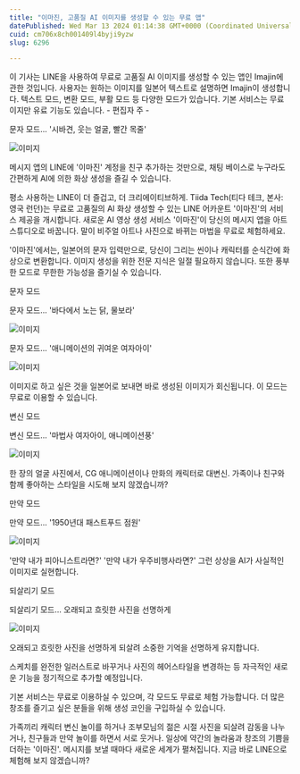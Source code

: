 ```yaml
---
title: "이마진, 고품질 AI 이미지를 생성할 수 있는 무료 앱"
datePublished: Wed Mar 13 2024 01:14:38 GMT+0000 (Coordinated Universal Time)
cuid: cm706x8ch001409l4byji9yzw
slug: 6296

---
```



이 기사는 LINE을 사용하여 무료로 고품질 AI 이미지를 생성할 수 있는 앱인 Imajin에 관한 것입니다. 사용자는 원하는 이미지를 일본어 텍스트로 설명하면 Imajin이 생성합니다. 텍스트 모드, 변환 모드, 부활 모드 등 다양한 모드가 있습니다. 기본 서비스는 무료이지만 유료 기능도 있습니다. - 편집자 주 -

문자 모드... '시바견, 웃는 얼굴, 빨간 목줄'

![이미지](https://cdn.hashnode.com/res/hashnode/image/upload/v1739260701325/7ef31057-4d83-4963-b7b4-8900cfcc4cff.png)

메시지 앱의 LINE에 '이마진' 계정을 친구 추가하는 것만으로, 채팅 베이스로 누구라도 간편하게 AI에 의한 화상 생성을 즐길 수 있습니다.

평소 사용하는 LINE이 더 즐겁고, 더 크리에이티브하게. Tiida Tech(티다 테크, 본사: 영국 런던)는 무료로 고품질의 AI 화상 생성할 수 있는 LINE 어카운트 '이마진'의 서비스 제공을 개시합니다. 새로운 AI 영상 생성 서비스 '이마진'이 당신의 메시지 앱을 아트 스튜디오로 바꿉니다. 말이 비주얼 아트나 사진으로 바뀌는 마법을 무료로 체험하세요.

'이마진'에서는, 일본어의 문자 입력만으로, 당신이 그리는 씬이나 캐릭터를 순식간에 화상으로 변환합니다. 이미지 생성을 위한 전문 지식은 일절 필요하지 않습니다. 또한 풍부한 모드로 무한한 가능성을 즐기실 수 있습니다.

문자 모드

문자 모드... '바다에서 노는 닭, 물보라'

![이미지](https://cdn.hashnode.com/res/hashnode/image/upload/v1739260703764/fc13ad0e-719e-4476-9f62-44fb11dc7a76.png)

문자 모드... '애니메이션의 귀여운 여자아이'

![이미지](https://cdn.hashnode.com/res/hashnode/image/upload/v1739260706110/2ac0172f-2c4f-4106-84e9-c89f521d556c.png)

이미지로 하고 싶은 것을 일본어로 보내면 바로 생성된 이미지가 회신됩니다. 이 모드는 무료로 이용할 수 있습니다.

변신 모드

변신 모드... '마법사 여자아이, 애니메이션풍'

![이미지](https://cdn.hashnode.com/res/hashnode/image/upload/v1739260708321/5f5bdb2c-44ca-4d66-86fa-dc77c1fcf949.png)

한 장의 얼굴 사진에서, CG 애니메이션이나 만화의 캐릭터로 대변신. 가족이나 친구와 함께 좋아하는 스타일을 시도해 보지 않겠습니까?

만약 모드

만약 모드... '1950년대 패스트푸드 점원'

![이미지](https://cdn.hashnode.com/res/hashnode/image/upload/v1739260710673/350da63a-8048-44b1-a84e-51709a40297b.png)

'만약 내가 피아니스트라면?' '만약 내가 우주비행사라면?' 그런 상상을 AI가 사실적인 이미지로 실현합니다.

되살리기 모드

되살리기 모드... 오래되고 흐릿한 사진을 선명하게

![이미지](https://cdn.hashnode.com/res/hashnode/image/upload/v1739260712828/70ad5669-1a71-4418-9d23-8bcf3ce03419.png)

오래되고 흐릿한 사진을 선명하게 되살려 소중한 기억을 선명하게 유지합니다.

스케치를 완전한 일러스트로 바꾸거나 사진의 헤어스타일을 변경하는 등 자극적인 새로운 기능을 정기적으로 추가할 예정입니다.

기본 서비스는 무료로 이용하실 수 있으며, 각 모드도 무료로 체험 가능합니다. 더 많은 창조를 즐기고 싶은 분들을 위해 생성 코인을 구입하실 수 있습니다.

가족끼리 캐릭터 변신 놀이를 하거나 조부모님의 젊은 시절 사진을 되살려 감동을 나누거나, 친구들과 만약 놀이를 하면서 서로 웃거나. 일상에 약간의 놀라움과 창조의 기쁨을 더하는 '이마진'. 메시지를 보낼 때마다 새로운 세계가 펼쳐집니다. 지금 바로 LINE으로 체험해 보지 않겠습니까?